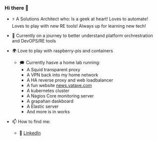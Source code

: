 ### Hi there 👋

- :zap: A Solutions Architect who: Is a geek at heart! Loves to automate! Loves to play with new RE tools! Always up for learning new tech! 
- 🌱 Currently on a journey to better understand platform orchrestration and DevOPS/RE tools
- :earth_africa: Love to play with raspberry-pis and containers
  - :right_anger_bubble: Currently hasve a home lab running:
    - A Squid transparent proxy
    - A VPN back into my home network
    - A HA reverse proxy and web loadbalancer
    - A fun website [news.vatave.com](https://www.news.vatave.com) 
    - A kubernetes cluster
    - A Nagios Core monitoring server
    - A grapahan daskboard
    - A Elastic server
    - And more is in works

- 📫 How to find me: 
  - :office: [LinkedIn](https://www.linkedin.com/in/tarunchoudhary7/)
  
